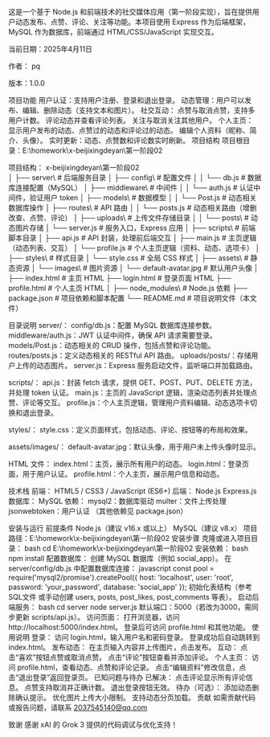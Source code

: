 这是一个基于 Node.js 和前端技术的社交媒体应用（第一阶段实现），旨在提供用户动态发布、点赞、评论、关注等功能。本项目使用 Express 作为后端框架，MySQL 作为数据库，前端通过 HTML/CSS/JavaScript 实现交互。

当前日期：2025年4月11日

作者：
pq

版本：1.0.0

项目功能
用户认证：支持用户注册、登录和退出登录。
动态管理：用户可以发布、编辑、删除动态（支持文本和图片）。
社交互动：
点赞与取消点赞，支持多用户计数。
评论动态并查看评论列表。
关注与取消关注其他用户。
个人主页：
显示用户发布的动态、点赞过的动态和评论过的动态。
编辑个人资料（昵称、简介、头像）。
实时更新：动态、点赞数和评论数实时刷新。
项目结构
项目根目录：E:\homework\x-beijixingdeyan\第一阶段02

项目结构：
x-beijixingdeyan\第一阶段02\
│
├── server\              # 后端服务目录
│   ├── config\          # 配置文件
│   │   └── db.js        # 数据库连接配置（MySQL）
│   ├── middleware\      # 中间件
│   │   └── auth.js      # 认证中间件，验证用户 token
│   ├── models\          # 数据模型
│   │   └── Post.js      # 动态相关数据库操作
│   ├── routes\          # API 路由
│   │   └── posts.js     # 动态相关路由（增删改查、点赞、评论）
│   ├── uploads\         # 上传文件存储目录
│   │   └── posts\       # 动态图片存储
│   └── server.js        # 服务入口，Express 应用
│
├── scripts\             # 前端脚本目录
│   ├── api.js           # API 封装，处理前后端交互
│   ├── main.js          # 主页逻辑（动态列表、交互）
│   └── profile.js       # 个人主页逻辑（资料、动态、选项卡）
│
├── styles\              # 样式目录
│   └── style.css        # 全局 CSS 样式
│
├── assets\              # 静态资源
│   └── images\          # 图片资源
│       └── default-avatar.jpg  # 默认用户头像
│
├── index.html           # 主页 HTML
├── login.html           # 登录页面 HTML
├── profile.html         # 个人主页 HTML
│
├── node_modules\        # Node.js 依赖
├── package.json         # 项目依赖和脚本配置
└── README.md            # 项目说明文件（本文件）

目录说明
server/：
config/db.js：配置 MySQL 数据库连接参数。
middleware/auth.js：JWT 认证中间件，确保 API 请求需要登录。
models/Post.js：动态相关的 CRUD 操作，包括点赞和评论功能。
routes/posts.js：定义动态相关的 RESTful API 路由。
uploads/posts/：存储用户上传的动态图片。
server.js：Express 服务启动文件，监听端口并加载路由。

scripts/：
api.js：封装 fetch 请求，提供 GET、POST、PUT、DELETE 方法，并处理 token 认证。
main.js：主页的 JavaScript 逻辑，渲染动态列表并处理点赞、评论等交互。
profile.js：个人主页逻辑，管理用户资料编辑、动态选项卡切换和退出登录。

styles/：
style.css：定义页面样式，包括动态、评论、按钮等的布局和效果。

assets/images/：
default-avatar.jpg：默认头像，用于用户未上传头像时显示。

HTML 文件：
index.html：主页，展示所有用户的动态。
login.html：登录页面，用于用户认证。
profile.html：个人主页，展示用户信息和动态。

技术栈
前端：
HTML5 / CSS3 / JavaScript (ES6+)
后端：
Node.js
Express.js
数据库：
MySQL
依赖：
mysql2：数据库驱动
multer：文件上传处理
jsonwebtoken：用户认证
（其他依赖见 package.json）

安装与运行
前提条件
Node.js（建议 v16.x 或以上）
MySQL（建议 v8.x）
项目路径：E:\homework\x-beijixingdeyan\第一阶段02
安装步骤
克隆或进入项目目录：
bash
cd E:\homework\x-beijixingdeyan\第一阶段02
安装依赖：
bash
npm install
配置数据库：
创建 MySQL 数据库（例如 social_app）。
在 server/config/db.js 中配置数据库连接：
javascript
const pool = require('mysql2/promise').createPool({
    host: 'localhost',
    user: 'root',
    password: 'your_password',
    database: 'social_app'
});
初始化表结构（参考 SQL文件 或手动创建 users, posts, post_likes, post_comments 等表）。
启动后端服务：
bash
cd server
node server.js
默认端口：5000（若改为3000，需同步更新 scripts/api.js）。
访问页面：
打开浏览器，访问 http://localhost:5000/index.html。
登录后可访问 profile.html 和其他功能。
使用说明
登录：
访问 login.html，输入用户名和密码登录。
登录成功后自动跳转到 index.html。
发布动态：
在主页输入内容并上传图片，点击发布。
互动：
点击“喜欢”按钮点赞或取消点赞。
点击“评论”按钮查看并添加评论。
个人主页：
访问 profile.html，查看动态、点赞和评论记录。
点击“编辑资料”修改信息，点击“退出登录”返回登录页。
已知问题与待办
已解决：
点击评论显示所有评论信息。
点赞支持取消并正确计数。
退出登录按钮无效。
待办（可选）：
添加动态删除确认提示。
优化图片上传大小限制。
支持动态分页加载。
贡献
如需贡献代码或报告问题，请联系 
2037545140@qq.com

致谢
感谢 xAI 的 Grok 3 提供的代码调试与优化支持！